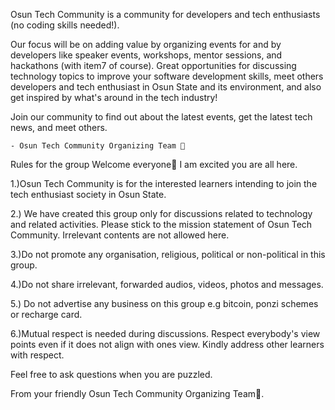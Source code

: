 
Osun Tech Community is a community for developers and tech enthusiasts (no coding skills needed!).  

Our focus will be on adding value by organizing events for and by developers like speaker events, workshops, mentor sessions, and hackathons (with item7 of course). Great opportunities for discussing technology topics to improve your software development skills, meet others developers and tech enthusiast in Osun State and its environment, and also get inspired by what's around in the tech industry! 

Join our community to find out about the latest events, get the latest tech news, and meet others.

    - Osun Tech Community Organizing Team 🙂



Rules for the group
Welcome everyone🙂 I am excited you are all here.

1.)Osun Tech Community is for the interested learners intending to join the tech enthusiast society in Osun State.

2.) We have created this group  only for discussions related to technology and  related activities. Please stick to the mission  statement of Osun Tech Community. Irrelevant  contents are not allowed here.

3.)Do not promote  any organisation, religious, political or non-political  in this group.

4.)Do not share irrelevant, forwarded audios, videos, photos and messages.

5.) Do not advertise any business on this group e.g bitcoin, ponzi schemes or recharge card.

6.)Mutual respect is needed during discussions. Respect everybody's  view points even if it does not align with ones view. Kindly address other learners with respect.

Feel free to ask questions when you are puzzled.


From your friendly Osun Tech Community Organizing Team🙂.